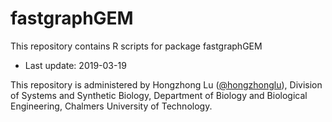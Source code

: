 # fastgraphGEM
This repository contains R scripts for package fastgraphGEM

* Last update: 2019-03-19

This repository is administered by Hongzhong Lu ([@hongzhonglu](https://github.com/hongzhonglu)), Division of Systems and Synthetic Biology, Department of Biology and Biological Engineering, Chalmers University of Technology.
